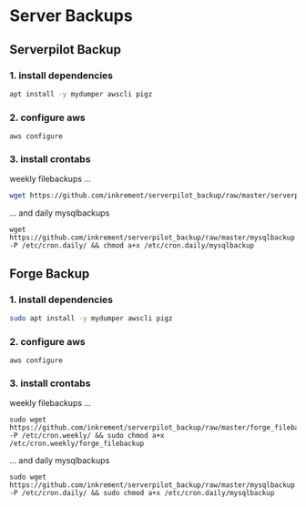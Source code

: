 # Server Backups

## Serverpilot Backup

### 1. install dependencies

```sh
apt install -y mydumper awscli pigz
```

### 2. configure aws

```
aws configure
```

### 3. install crontabs

weekly filebackups ...
```sh
wget https://github.com/inkrement/serverpilot_backup/raw/master/serverpilot_filebackup -P /etc/cron.weekly/ && chmod a+x /etc/cron.weekly/serverpilot_filebackup
```
... and daily mysqlbackups
```
wget https://github.com/inkrement/serverpilot_backup/raw/master/mysqlbackup -P /etc/cron.daily/ && chmod a+x /etc/cron.daily/mysqlbackup
```

## Forge Backup

### 1. install dependencies

```sh
sudo apt install -y mydumper awscli pigz
```

### 2. configure aws

```
aws configure
```

### 3. install crontabs

weekly filebackups ...
```
sudo wget https://github.com/inkrement/serverpilot_backup/raw/master/forge_filebackup -P /etc/cron.weekly/ && sudo chmod a+x /etc/cron.weekly/forge_filebackup
```
... and daily mysqlbackups
```
sudo wget https://github.com/inkrement/serverpilot_backup/raw/master/mysqlbackup -P /etc/cron.daily/ && sudo chmod a+x /etc/cron.daily/mysqlbackup
```
